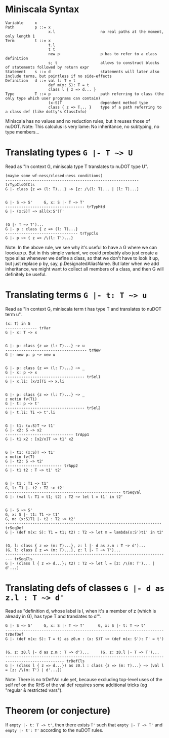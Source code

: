 
Miniscala Syntax
================

    Variable     x
    Path         p ::= x
                       x.l                    no real paths at the moment, only length 1
    Term         t ::= x
                       t.l
                       t t
                       new p                  p has to refer to a class definition
                       s; t                   allows to construct blocks of statements followed by return expr
    Statement    s ::= d                      statements will later also include terms, but pointless if no side-effects
    Definition   d ::= val l: T = t
                       def m(x: S): T = t
                       class l { z => d... }
    Type         T ::= p                      path referring to class (the only type which user programs can contain)
                       (x:S)T                 dependent method type
                       class { z => T... }    type of a path referring to a class def (like dotty's ClassInfo)

Miniscala has no values and no reduction rules, but it reuses those of nuDOT.
Note: This calculus is very lame: No inheritance, no subtyping, no type members...


Translating types `G |- T ~> U`
===============================

Read as "In context G, miniscala type T translates to nuDOT type U".


    (maybe some wf-ness/closed-ness conditions)
    ----------------------------------------------------------- trTypClsOfCls
    G |- class {z => (l: T)...} ~> [z: /\(l: T)... | (l: T)...]


    G |- S ~> S'     G, x: S |- T ~> T'
    ----------------------------------- trTypMtd
    G |- (x:S)T ~> all(x:S')T'


    (G |- T ~> T')...
    G |- p : class { z => (l: T)...}
    -------------------------------- trTypCls
    G |- p ~> { z => /\(l: T')...}

Note: In the above rule, we see why it's useful to have a G where we can loookup p.
But in this simple variant, we could probably also just create a type alias whenever we define a class, so that we don't have to look it up, but just replace p by, say, p.DesignatedAliasName.
But later when we add inheritance, we might want to collect all members of a class, and then G will definitely be useful.

 
Translating terms `G |- t: T ~> u`
==================================

Read as "In context G, miniscala term t has type T and translates to nuDOT term u".


    (x: T) in G
    -------------- trVar
    G |- x: T ~> x


    G |- p: class {z => (l: T)...} ~> u
    ------------------------------------ trNew
    G |- new p: p ~> new u


    G |- p: class {z => (l: T)...} ~> _
    G |- x: p ~> x
    ----------------------------------- trSel1
    G |- x.li: [x/z]Ti ~> x.li


    G |- p: class {z => (l: T)...} ~> _
    z notin fv(Ti)
    G |- t: p ~> t'
    ----------------------------------- trSel2
    G |- t.li: Ti ~> t'.li
    
    
    G |- t1: (x:S)T ~> t1'
    G |- x2: S ~> x2
    ------------------------------ trApp1
    G |- t1 x2 : [x2/x]T ~> t1' x2
    
    
    G |- t1: (x:S)T ~> t1'
    x notin fv(T)
    G |- t2: S ~> t2'
    ------------------------- trApp2
    G |- t1 t2 : T ~> t1' t2'
    

    G |- t1 : T1 ~> t1'
    G, l: T1 |- t2 : T2 ~> t2'
    --------------------------------------------------- trSeqVal
    G |- (val l: T1 = t1; t2) : T2 ~> let l = t1' in t2'

    
    G |- S ~> S'
    G, x: S |- t1: T1 ~> t1'
    G, m: (x:S)T1 |- t2 : T2 ~> t2'
    --------------------------------------------------------------------- trSeqDef
    G |- (def m(x: S): T1 = t1; t2) : T2 ~> let m = lambda(x:S')t1' in t2'

    
    (G, l: class { z => (m: T)...}, z: l |- d as z.m : T ~> d')...
    (G, l: class { z => (m: T)...}, z: l |- T ~> T')...
    ------------------------------------------------------------------------- trSeqCls
    G |- (class l { z => d...}; t2) : T2 ~> let l = [z: /\(m: T')... | d'...]
    
    
    
Translating defs of classes `G |- d as z.l : T ~> d'`
=====================================================

Read as "definition d, whose label is l, when it's a member of z (which is already in G), has type T and translates to d'".


    G |- S ~> S'     G, x: S |- T ~> T'      G, x: S |- t: T ~> t'
    ---------------------------------------------------------------------- trDefDef
    G |- (def m(x: S): T = t) as z0.m : (x: S)T ~> (def m(x: S'): T' = t')

    
    (G, z: z0.l |- d as z.m : T ~> d')...     (G, z: z0.l |- T ~> T')...
    ------------------------------------------------------------------------------------------------ trDefCls
    G |- (class l { z => d...}) as z0.l : class {z => (m: T)...} ~> (val l = [z: /\(m: T') | d'...])


Note: There is no trDefVal rule yet, because excluding top-level uses of the self ref on the RHS of the val def requires some additional tricks (eg "regular & restricted vars").



Theorem (or conjecture)
=======================

If `empty |- t: T ~> t'`, then there exists `T'` such that `empty |- T ~> T'` and `empty |- t': T'` according to the nuDOT rules.


